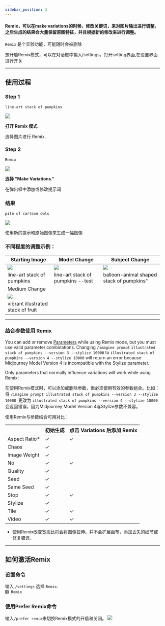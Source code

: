```yaml
---
sidebar_position: 3
---
```



#### Remix，可以在make variations的时候，修改关键词，来对图片输出进行调整，之后生成的结果会大量保留原图特征，并且根据新的修改来进行调整。

`Remix` 是个实验功能，可能随时会被删除

想开启Remix模式，可以在对话框中输入/settings，打开setting界面,在设置界面进行开关

* * *

使用过程
-----------


### Step 1

`line-art stack of pumpkins`

![](https://cdn.document360.io/3040c2b6-fead-4744-a3a9-d56d621c6c7e/Images/Documentation/MJ_Remix_1.png)

**打开 Remix 模式.**

选择图片进行 Remix.

### Step 2

`Remix`

![](https://cdn.document360.io/3040c2b6-fead-4744-a3a9-d56d621c6c7e/Images/Documentation/MJ_Remix2.png)

**选择 "Make Variations."**

在弹出框中添加或修改提示词

### 结果

`pile of cartoon owls`

![](https://cdn.document360.io/3040c2b6-fead-4744-a3a9-d56d621c6c7e/Images/Documentation/MJ_Remix3.png)


使用新的提示和原始图像来生成一幅图像

### 不同程度的调整示例：

|Starting Image|Model Change|Subject Change|
|-|-|-|
|![](https://cdn.document360.io/3040c2b6-fead-4744-a3a9-d56d621c6c7e/Images/Documentation/MJ_Remix_StackPumpkins.jpg)|![](https://cdn.document360.io/3040c2b6-fead-4744-a3a9-d56d621c6c7e/Images/Documentation/MJ_Remix_testp.jpg)|![](https://cdn.document360.io/3040c2b6-fead-4744-a3a9-d56d621c6c7e/Images/Documentation/MJ_Remix_Balloons.jpg)|
|line-art stack of pumpkins|line-art stack of pumpkins --test|balloon-animal shaped stack of pumpkins"|
|Medium Change|
|![](https://cdn.document360.io/3040c2b6-fead-4744-a3a9-d56d621c6c7e/Images/Documentation/MJ_Remix_Fruit.jpg)|
|vibrant illustrated stack of fruit|


* * *

### 结合参数使用 Remix

You can add or remove [Parameters](https://docs.midjourney.com/parameter-list) while using Remix mode, but you must use valid parameter combinations. Changing `/imagine prompt` `illustrated stack of pumpkins --version 3 --stylize 10000` to `illustrated stack of pumpkins --version 4 --stylize 10000` will return an error because Midjourney Model Version 4 is incompatible with the Stylize parameter.

Only parameters that normally influence variations will work while using Remix:


在使用Remix模式时，可以添加或删除参数，但必须使用有效的参数组合。比如：将 `/imagine prompt illustrated stack of pumpkins --version 3 --stylize 10000 `更改为 `illustrated stack of pumpkins --version 4 --stylize 10000 `会返回错误，因为Midjourney Model Version 4与Stylize参数不兼容。

使用Remix与参数结合可用对比：

|                 | 初始生成 | 点击 Variations 后添加 Remix |
| --------------- | -------------------------- | ---------------------------- |
| Aspect Ratio*   | ✓                          | ✓                            |
| Chaos           | ✓                          |                              |
| Image Weight    | ✓                          |                              |
| No              | ✓                          | ✓                            |
| Quality         | ✓                          |                              |
| Seed            | ✓                          |                              |
| Same Seed       | ✓                          |                              |
| Stop            | ✓                          | ✓                            |
| Stylize         | ✓                          |                              |
| Tile            | ✓                          | ✓                            |
| Video           | ✓                          | ✓                            |

*   使用Remix改变宽高比将会将图像拉伸。并不会扩展画布，添加丢失的细节或修复错误。

* * *

如何激活Remix
---------------------

### 设置命令

输入 `/settings` 选择 `Remix`.  
`🎛️ Remix`

### 使用Prefer Remix命令

输入`/prefer remix`来切换Remix模式的开启和关闭。
![](https://cdn.document360.io/3040c2b6-fead-4744-a3a9-d56d621c6c7e/Images/Documentation/MJ_preferRemix.png)
